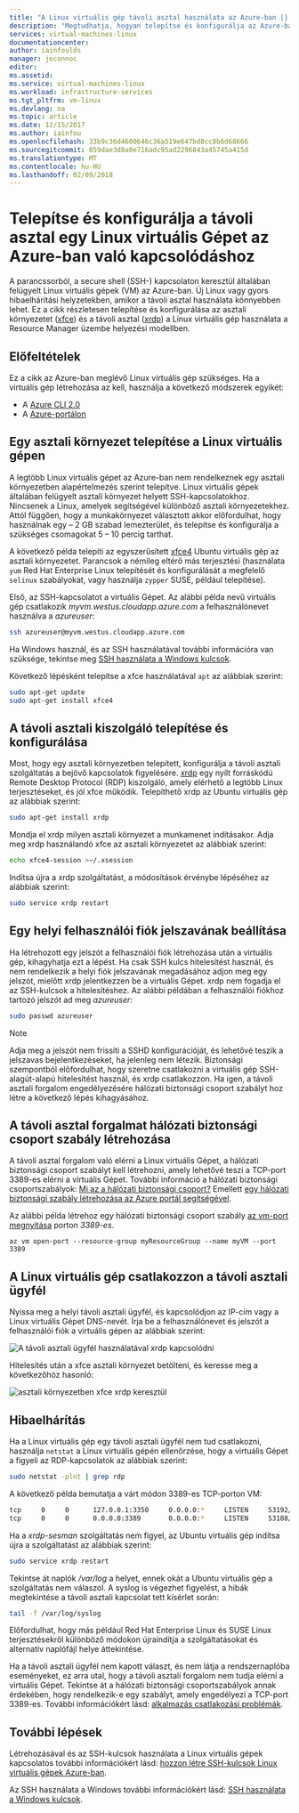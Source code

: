 ```yaml
---
title: "A Linux virtuális gép távoli asztal használata az Azure-ban |} Microsoft Docs"
description: "Megtudhatja, hogyan telepítse és konfigurálja az Azure-ban a grafikus eszközök Linux virtuális gép kapcsolódni a távoli asztal (xrdp)"
services: virtual-machines-linux
documentationcenter: 
author: iainfoulds
manager: jeconnoc
editor: 
ms.assetid: 
ms.service: virtual-machines-linux
ms.workload: infrastructure-services
ms.tgt_pltfrm: vm-linux
ms.devlang: na
ms.topic: article
ms.date: 12/15/2017
ms.author: iainfou
ms.openlocfilehash: 33b9c36d4600646c36a519e647bd8cc8b6d68666
ms.sourcegitcommit: 059dae3d8a0e716adc95ad2296843a45745a415d
ms.translationtype: MT
ms.contentlocale: hu-HU
ms.lasthandoff: 02/09/2018
---
```

# <a name="install-and-configure-remote-desktop-to-connect-to-a-linux-vm-in-azure"></a>Telepítse és konfigurálja a távoli asztal egy Linux virtuális Gépet az Azure-ban való kapcsolódáshoz
A parancssorból, a secure shell (SSH-) kapcsolaton keresztül általában felügyelt Linux virtuális gépek (VM) az Azure-ban. Új Linux vagy gyors hibaelhárítási helyzetekben, amikor a távoli asztal használata könnyebben lehet. Ez a cikk részletesen telepítése és konfigurálása az asztali környezetet ([xfce](https://www.xfce.org)) és a távoli asztal ([xrdp](http://www.xrdp.org)) a Linux virtuális gép használata a Resource Manager üzembe helyezési modellben.


## <a name="prerequisites"></a>Előfeltételek
Ez a cikk az Azure-ban meglévő Linux virtuális gép szükséges. Ha a virtuális gép létrehozása az kell, használja a következő módszerek egyikét:

- A [Azure CLI 2.0](quick-create-cli.md)
- A [Azure-portálon](quick-create-portal.md)


## <a name="install-a-desktop-environment-on-your-linux-vm"></a>Egy asztali környezet telepítése a Linux virtuális gépen
A legtöbb Linux virtuális gépet az Azure-ban nem rendelkeznek egy asztali környezetben alapértelmezés szerint telepítve. Linux virtuális gépek általában felügyelt asztali környezet helyett SSH-kapcsolatokhoz. Nincsenek a Linux, amelyek segítségével különböző asztali környezetekhez. Attól függően, hogy a munkakörnyezet választott akkor előfordulhat, hogy használnak egy – 2 GB szabad lemezterület, és telepítse és konfigurálja a szükséges csomagokat 5 – 10 percig tarthat.

A következő példa telepíti az egyszerűsített [xfce4](https://www.xfce.org/) Ubuntu virtuális gép az asztali környezetet. Parancsok a némileg eltérő más terjesztési (használata `yum` Red Hat Enterprise Linux telepítését és konfigurálását a megfelelő `selinux` szabályokat, vagy használja `zypper` SUSE, például telepítése).

Első, az SSH-kapcsolatot a virtuális Gépet. Az alábbi példa nevű virtuális gép csatlakozik *myvm.westus.cloudapp.azure.com* a felhasználónevet használva a *azureuser*:

```bash
ssh azureuser@myvm.westus.cloudapp.azure.com
```

Ha Windows használ, és az SSH használatával további információra van szüksége, tekintse meg [SSH használata a Windows kulcsok](ssh-from-windows.md).

Következő lépésként telepítse a xfce használatával `apt` az alábbiak szerint:

```bash
sudo apt-get update
sudo apt-get install xfce4
```

## <a name="install-and-configure-a-remote-desktop-server"></a>A távoli asztali kiszolgáló telepítése és konfigurálása
Most, hogy egy asztali környezetben telepített, konfigurálja a távoli asztali szolgáltatás a bejövő kapcsolatok figyelésére. [xrdp](http://xrdp.org) egy nyílt forráskódú Remote Desktop Protocol (RDP) kiszolgáló, amely elérhető a legtöbb Linux terjesztéseket, és jól xfce működik. Telepíthető xrdp az Ubuntu virtuális gép az alábbiak szerint:

```bash
sudo apt-get install xrdp
```

Mondja el xrdp milyen asztali környezet a munkamenet indításakor. Adja meg xrdp használandó xfce az asztali környezetet az alábbiak szerint:

```bash
echo xfce4-session >~/.xsession
```

Indítsa újra a xrdp szolgáltatást, a módosítások érvénybe lépéséhez az alábbiak szerint:

```bash
sudo service xrdp restart
```


## <a name="set-a-local-user-account-password"></a>Egy helyi felhasználói fiók jelszavának beállítása
Ha létrehozott egy jelszót a felhasználói fiók létrehozása után a virtuális gép, kihagyhatja ezt a lépést. Ha csak SSH kulcs hitelesítést használ, és nem rendelkezik a helyi fiók jelszavának megadásához adjon meg egy jelszót, mielőtt xrdp jelentkezzen be a virtuális Gépet. xrdp nem fogadja el az SSH-kulcsok a hitelesítéshez. Az alábbi példában a felhasználói fiókhoz tartozó jelszót ad meg *azureuser*:

```bash
sudo passwd azureuser
```

> [!NOTE]
> Adja meg a jelszót nem frissíti a SSHD konfigurációját, és lehetővé teszik a jelszavas bejelentkezéseket, ha jelenleg nem létezik. Biztonsági szempontból előfordulhat, hogy szeretne csatlakozni a virtuális gép SSH-alagút-alapú hitelesítést használ, és xrdp csatlakozzon. Ha igen, a távoli asztali forgalom engedélyezésére hálózati biztonsági csoport szabályt hoz létre a következő lépés kihagyásához.


## <a name="create-a-network-security-group-rule-for-remote-desktop-traffic"></a>A távoli asztal forgalmat hálózati biztonsági csoport szabály létrehozása
A távoli asztal forgalom való elérni a Linux virtuális Gépet, a hálózati biztonsági csoport szabályt kell létrehozni, amely lehetővé teszi a TCP-port 3389-es elérni a virtuális Gépet. További információ a hálózati biztonsági csoportszabályok: [Mi az a hálózati biztonsági csoport?](../../virtual-network/virtual-networks-nsg.md?toc=%2fazure%2fvirtual-machines%2flinux%2ftoc.json) Emellett [egy hálózati biztonsági szabály létrehozása az Azure portál segítségével](../windows/nsg-quickstart-portal.md?toc=%2fazure%2fvirtual-machines%2flinux%2ftoc.json).

Az alábbi példa létrehoz egy hálózati biztonsági csoport szabály [az vm-port megnyitása](/cli/azure/vm#az_vm_open_port) porton *3389-es*.

```azurecli
az vm open-port --resource-group myResourceGroup --name myVM --port 3389
```


## <a name="connect-your-linux-vm-with-a-remote-desktop-client"></a>A Linux virtuális gép csatlakozzon a távoli asztali ügyfél
Nyissa meg a helyi távoli asztali ügyfél, és kapcsolódjon az IP-cím vagy a Linux virtuális Gépet DNS-nevét. Írja be a felhasználónevet és jelszót a felhasználói fiók a virtuális gépen az alábbiak szerint:

![A távoli asztali ügyfél használatával xrdp kapcsolódni](./media/use-remote-desktop/remote-desktop-client.png)

Hitelesítés után a xfce asztali környezet betölteni, és keresse meg a következőhöz hasonló:

![asztali környezetben xfce xrdp keresztül](./media/use-remote-desktop/xfce-desktop-environment.png)


## <a name="troubleshoot"></a>Hibaelhárítás
Ha a Linux virtuális gép egy távoli asztali ügyfél nem tud csatlakozni, használja `netstat` a Linux virtuális gépén ellenőrzése, hogy a virtuális Gépet a figyeli az RDP-kapcsolatok az alábbiak szerint:

```bash
sudo netstat -plnt | grep rdp
```

A következő példa bemutatja a várt módon 3389-es TCP-porton VM:

```bash
tcp     0     0      127.0.0.1:3350     0.0.0.0:*     LISTEN     53192/xrdp-sesman
tcp     0     0      0.0.0.0:3389       0.0.0.0:*     LISTEN     53188/xrdp
```

Ha a *xrdp-sesman* szolgáltatás nem figyel, az Ubuntu virtuális gép indítsa újra a szolgáltatást az alábbiak szerint:

```bash
sudo service xrdp restart
```

Tekintse át naplók */var/log* a helyet, ennek okát a Ubuntu virtuális gép a szolgáltatás nem válaszol. A syslog is végezhet figyelést, a hibák megtekintése a távoli asztali kapcsolat tett kísérlet során:

```bash
tail -f /var/log/syslog
```

Előfordulhat, hogy más például Red Hat Enterprise Linux és SUSE Linux terjesztésekről különböző módokon újraindítja a szolgáltatásokat és alternatív naplófájl helye áttekintése.

Ha a távoli asztali ügyfél nem kapott választ, és nem látja a rendszernaplóba eseményeket, ez arra utal, hogy a távoli asztali forgalom nem tudja elérni a virtuális Gépet. Tekintse át a hálózati biztonsági csoportszabályok annak érdekében, hogy rendelkezik-e egy szabályt, amely engedélyezi a TCP-port 3389-es. További információkért lásd: [alkalmazás csatlakozási problémák](../windows/troubleshoot-app-connection.md).


## <a name="next-steps"></a>További lépések
Létrehozásával és az SSH-kulcsok használata a Linux virtuális gépek kapcsolatos további információkért lásd: [hozzon létre SSH-kulcsok Linux virtuális gépek Azure-ban](mac-create-ssh-keys.md).

Az SSH használata a Windows további információkért lásd: [SSH használata a Windows kulcsok](ssh-from-windows.md).

